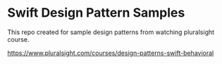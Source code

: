 
# Swift Design Pattern Samples

This repo created for sample design patterns from watching pluralsight course.

https://www.pluralsight.com/courses/design-patterns-swift-behavioral 
